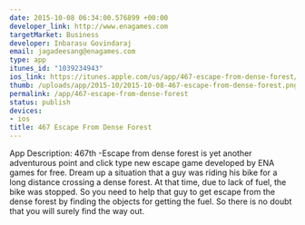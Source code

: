 ```yaml
--- 
date: 2015-10-08 06:34:00.576899 +00:00
developer_link: http://www.enagames.com
targetMarket: Business
developer: Inbarasu Govindaraj
email: jagadeesang@enagames.com
type: app
itunes_id: "1039234943"
ios_link: https://itunes.apple.com/us/app/467-escape-from-dense-forest/id1039234943?mt=8
thumb: /uploads/app/2015-10/2015-10-08-467-escape-from-dense-forest.png
permalink: /app/467-escape-from-dense-forest
status: publish
devices: 
- ios
title: 467 Escape From Dense Forest
---
```


App Description:
     467th -Escape from dense forest is yet another adventurous point and click type new escape game developed by ENA games for free. Dream up a situation that a guy was riding his bike for a long distance crossing a dense forest. At that time, due to lack of fuel, the bike was stopped. So you need to help that guy to get escape from the dense forest by finding the objects for getting the fuel. So there is no doubt that you will surely find the way out.
